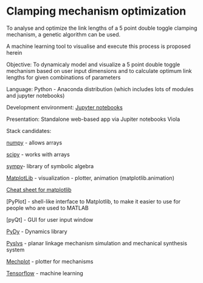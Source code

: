 # Clamping mechanism optimization


To analyse and optimize the link lengths of a 5 point double toggle clamping mechanism, a genetic algorithm can be used.

A machine learning tool to visualise and execute this process is proposed herein

Objective: To dynamicaly model and visualize a 5 point double toggle mechanism based on user input dimensions and to calculate optimum link lengths for given combinations of parameters



Language: Python - Anaconda distribution (which includes lots of modules and jupyter notebooks)

Development environment: [Jupyter notebooks](https://jupyter.org/)

Presentation: Standalone web-based app via Jupiter notebooks Viola


Stack candidates:

[numpy](https://github.com/numpy/numpy) - allows arrays

[scipy](https://github.com/scipy/scipy) - works with arrays

[sympy](https://github.com/sympy/sympy)- library of symbolic algebra 

[MatplotLib](https://github.com/matplotlib/matplotlib) - visualization - plotter, animation (matplotlib.animation)

[Cheat sheet for matplotlib](https://s3.amazonaws.com/assets.datacamp.com/blog_assets/Python_Matplotlib_Cheat_Sheet.pdf)

[PyPlot] - shell-like interface to Matplotlib, to make it easier to use for people who are used to MATLAB

[pyQt] - GUI for user input window

[PyDy](https://github.com/pydy/pydy) - Dynamics library

[Pyslvs](https://github.com/KmolYuan/Pyslvs-UI) - planar linkage mechanism simulation and mechanical synthesis system

[Mechplot](https://github.com/jlblancoc/mechplot) - plotter for mechanisms


[Tensorflow](https://github.com/tensorflow/tensorflow) - machine learning


